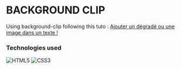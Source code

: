 # BACKGROUND CLIP

Using background-clip following this tuto : [Ajouter un dégradé ou une image dans un texte !](https://youtu.be/-7wbgtdcD_A)

### Technologies used

![HTML5](https://img.shields.io/badge/html5-%23E34F26.svg?style=for-the-badge&logo=html5&logoColor=white)
![CSS3](https://img.shields.io/badge/css3-%231572B6.svg?style=for-the-badge&logo=css3&logoColor=white)
